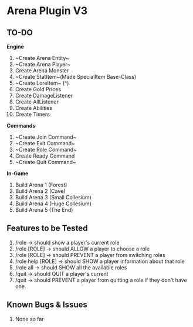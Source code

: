 # Arena Plugin V3

## TO-DO

**Engine**
1. ~Create Arena Entity~
2. ~Create Arena Player~
3. Create Arena Monster
4. ~Create StatItem~(Made SpecialItem Base-Class)
5. ~Create LoreItem~ (^)
6. Create Gold Prices
7. Create DamageListener
8. Create AllListener
9. Create Abilities
10. Create Timers

**Commands**
1. ~Create Join Command~
2. ~Create Exit Command~
3. ~Create Role Command~
4. Create Ready Command
5. ~Create Quit Command~

**In-Game**
1. Build Arena 1 (Forest)
2. Build Arena 2 (Cave)
3. Build Arena 3 (Small Collesium)
4. Build Arena 4 (Huge Collesium)
5. Build Arena 5 (The End)

## Features to be Tested
1. /role -> should show a player's current role
2. /role [ROLE] -> should ALLOW a player to choose a role
3. /role [ROLE] -> should PREVENT a player from switching roles
4. /role help [ROLE] -> should SHOW a player information about that role
5. /role all -> should SHOW all the available roles
6. /quit -> should QUIT a player's current
7. /quit -> should PREVENT a player from quitting a role if they don't have one.

## Known Bugs & Issues
1. None so far

